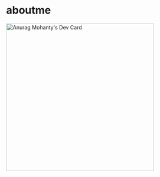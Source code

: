 # aboutme

<a href="https://app.daily.dev/armohanty"><img src="https://api.daily.dev/devcards/8bb69791ad6b4bb78f5c9370fe8ba394.png?r=79i" width="400" alt="Anurag Mohanty's Dev Card"/></a>
